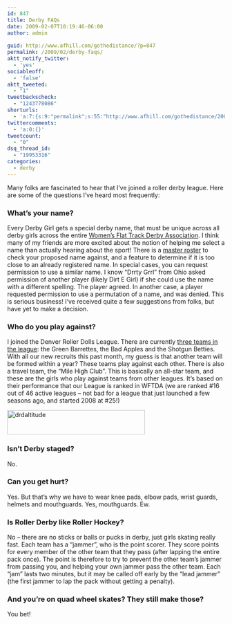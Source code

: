 ```yaml
---
id: 847
title: Derby FAQs
date: 2009-02-07T10:19:46-06:00
author: admin
  
guid: http://www.afhill.com/gothedistance/?p=847
permalink: /2009/02/derby-faqs/
aktt_notify_twitter:
  - 'yes'
sociableoff:
  - 'false'
aktt_tweeted:
  - "1"
tweetbackscheck:
  - "1243778086"
shorturls:
  - 'a:7:{s:9:"permalink";s:55:"http://www.afhill.com/gothedistance/2009/02/derby-faqs/";s:7:"tinyurl";s:25:"http://tinyurl.com/rax6v6";s:4:"isgd";s:17:"http://is.gd/zrqT";s:5:"bitly";s:19:"http://bit.ly/iNfLC";s:5:"snipr";s:22:"http://snipr.com/hxlcy";s:5:"snurl";s:22:"http://snurl.com/hxlcy";s:7:"snipurl";s:24:"http://snipurl.com/hxlcy";}'
twittercomments:
  - 'a:0:{}'
tweetcount:
  - "0"
dsq_thread_id:
  - "19953316"
categories:
  - derby
---
```

Many folks are fascinated to hear that I&#8217;ve joined a roller derby league. Here are some of the questions I&#8217;ve heard most frequently:

<!--more-->

### What&#8217;s your name?

Every Derby Girl gets a special derby name, that must be unique across all derby girls across the entire <a href="http://www.wftda.com" rel="nofollow">Women&#8217;s Flat Track Derby Association</a>. I think many of my friends are more excited about the notion of helping me select a name than actually hearing about the sport! There is a <a href="http://twoevils.org/rollergirls/" rel="nofollow">master roster</a> to check your proposed name against, and a feature to determine if it is too close to an already registered name. In special cases, you can request permission to use a similar name. I know &#8220;Drrty Grrl&#8221; from Ohio asked permission of another player (likely Dirt E Girl) if she could use the name with a different spelling. The player agreed. In another case, a player requested permission to use a permutation of a name, and was denied. This is serious business! I&#8217;ve received quite a few suggestions from folks, but have yet to make a decision.

### Who do you play against?

I joined the Denver Roller Dolls League. There are currently <a href="http://denverrollerdolls.com/teams.php" rel="nofollow">three teams in the league</a>: the Green Barrettes, the Bad Apples and the Shotgun Betties. With all our new recruits this past month, my guess is that another team will be formed within a year? These teams play against each other. There is also a travel team, the &#8220;Mile High Club&#8221;. This is basically an all-star team, and these are the girls who play against teams from other leagues. It&#8217;s based on their performance that our League is ranked in WFTDA (we are ranked #16 out of 46 active leagues &#8211; not bad for a league that just launched a few seasons ago, and started 2008 at #25!)

<img src="http://www.afhill.com/gothedistance/wp-content/uploads/2009/02/drdaltitude.jpg" alt="drdaltitude" title="drdaltitude" width="319" height="56" class="aligncenter size-full wp-image-850" /> 

### Isn&#8217;t Derby staged?

No. 

### Can you get hurt?

Yes. But that&#8217;s why we have to wear knee pads, elbow pads, wrist guards, helmets and mouthguards. Yes, mouthguards. Ew.

### Is Roller Derby like Roller Hockey?

No &#8211; there are no sticks or balls or pucks in derby, just girls skating really fast. Each team has a &#8220;jammer&#8221;, who is the point scorer. They score points for every member of the other team that they pass (after lapping the entire pack once). The point is therefore to try to prevent the other team&#8217;s jammer from passing you, and helping your own jammer pass the other team. Each &#8220;jam&#8221; lasts two minutes, but it may be called off early by the &#8220;lead jammer&#8221; (the first jammer to lap the pack without getting a penalty).

### And you&#8217;re on quad wheel skates? They still make those?

You bet!